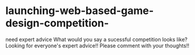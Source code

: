 launching-web-based-game-design-competition-
============================================

need expert advice
What would you say a sucessful competition looks like? Looking for everyone's expert advice!! 
Please comment with your thoughts!!
